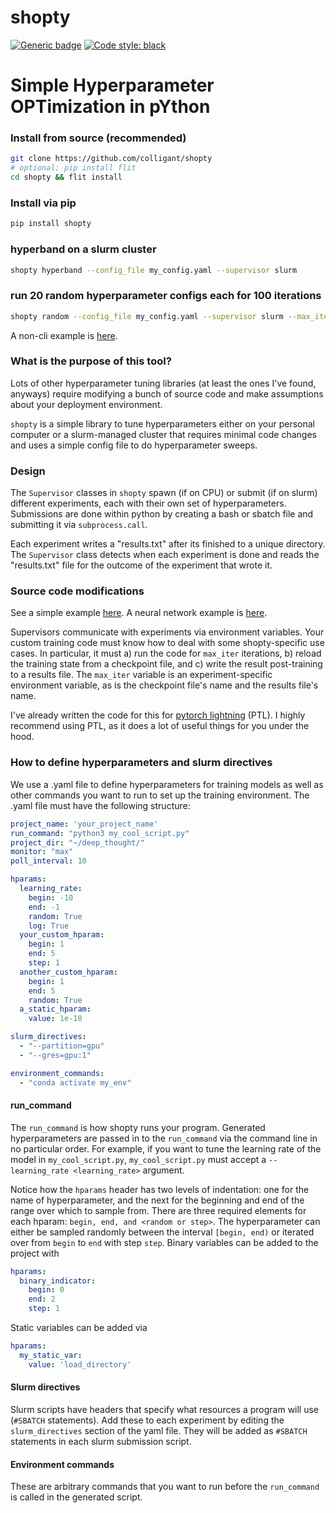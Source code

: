 # shopty
[![Generic badge](https://img.shields.io/badge/Contributions-Welcome-brightgreen.svg)](CONTRIBUTING.md)
<a href="https://github.com/psf/black"><img alt="Code style: black" src="https://img.shields.io/badge/code%20style-black-000000.svg"></a>

# Simple Hyperparameter OPTimization in pYthon

### Install from source (recommended)
```bash
git clone https://github.com/colligant/shopty
# optional: pip install flit
cd shopty && flit install
```
### Install via pip
```bash
pip install shopty
```
### hyperband on a slurm cluster
```bash
shopty hyperband --config_file my_config.yaml --supervisor slurm
```
### run 20 random hyperparameter configs each for 100 iterations
```bash
shopty random --config_file my_config.yaml --supervisor slurm --max_iter 100 --n_experiments 20
```

A non-cli example is [here](./examples/optim.py).

### What is the purpose of this tool?

Lots of other hyperparameter tuning libraries (at least the ones I've found, anyways)
require modifying a bunch of source code and make assumptions about your deployment environment.

`shopty` is a simple library to tune hyperparameters either on your personal computer or a slurm-managed 
cluster that requires minimal code changes and uses a simple config file to do hyperparameter sweeps.

### Design
The `Supervisor` classes in `shopty` spawn (if on CPU) or submit (if on slurm) different experiments, each
with their own set of hyperparameters. Submissions are done within python by creating a bash or sbatch file and
submitting it via `subprocess.call`. 

Each experiment writes a "results.txt" after its finished to a unique directory. The `Supervisor` class detects when each
experiment is done and reads the "results.txt" file for the outcome of the experiment that wrote it.

### Source code modifications

See a simple example [here](./examples/train.py). A neural network example is
[here](./examples/train_nn.py).

Supervisors communicate with experiments via environment variables. Your custom training code must know how to deal with
some shopty-specific use cases. In particular, it must a) run the code for `max_iter` iterations, b) reload the training 
state from a checkpoint file, and c) write the result post-training to a results file. The `max_iter` variable is an
experiment-specific environment variable, as is the checkpoint file's name and the results file's name.

I've already written the code for this for [pytorch lightning](https://www.pytorchlightning.ai/) (PTL).
I highly recommend using PTL, as it does a lot of useful things for you under the hood.

### How to define hyperparameters and slurm directives

We use a .yaml file to define hyperparameters for training models as well as other commands you want to run to set up
the training environment.
The .yaml file must have the following structure:

```yaml
project_name: 'your_project_name'
run_command: "python3 my_cool_script.py"
project_dir: "~/deep_thought/"
monitor: "max"
poll_interval: 10

hparams:
  learning_rate:
    begin: -10
    end: -1
    random: True
    log: True
  your_custom_hparam:
    begin: 1
    end: 5
    step: 1 
  another_custom_hparam:
    begin: 1
    end: 5
    random: True
  a_static_hparam:
    value: 1e-10

slurm_directives:
  - "--partition=gpu"
  - "--gres=gpu:1"

environment_commands:
  - "conda activate my_env"
```
#### run_command

The `run_command` is how shopty runs your program. Generated hyperparameters are passed in to the `run_command` via the
command line in no particular order. For example, if you want to tune the learning rate of the model
in `my_cool_script.py`, `my_cool_script.py` must accept a `--learning_rate <learning_rate>` argument.

Notice how the `hparams` header has two levels of indentation: one for the name of hyperparameter, and the next for the
beginning and end of the range over which to sample from. There are three required elements for each hparam:
`begin, end, and <random or step>`. The hyperparameter can either be sampled randomly between the interval `[begin, end)`
or iterated over from `begin` to `end` with step `step`. Binary variables can be added to the project with
```yaml
hparams:
  binary_indicator:
    begin: 0
    end: 2
    step: 1
```
Static variables can be added via
```yaml
hparams:
  my_static_var:
    value: 'load_directory'
```

#### Slurm directives
Slurm scripts have headers that specify what resources a program will use (`#SBATCH` statements). Add these
to each experiment by editing the `slurm_directives` section of the yaml file. They will be added as `#SBATCH` statements
in each slurm submission script.

#### Environment commands
These are arbitrary commands that you want to run before the `run_command` is called in the generated script.
